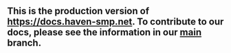## This is the **production version** of https://docs.haven-smp.net. To contribute to our docs, please see the information in our [main](https://github.com/HavenSMP/havensmp-docs/tree/main) branch.
